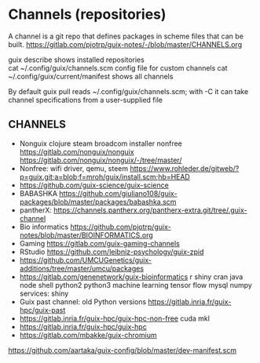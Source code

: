 # Channels (repositories)

A channel is a git repo that defines packages in scheme files that can be built.
https://gitlab.com/pjotrp/guix-notes/-/blob/master/CHANNELS.org

guix describe                shows installed repositories  
cat  ~/.config/guix/channels.scm             config file for custom channels
cat  ~/.config/guix/current/manifest         shows all channels

By default guix pull
reads ~/.config/guix/channels.scm; with -C it can take channel specifications from a user-supplied file 

## CHANNELS

- Nonguix clojure steam broadcom installer nonfree https://gitlab.com/nonguix/nonguix
  https://gitlab.com/nonguix/nonguix/-/tree/master/
- Nonfree: wifi driver, qemu, steem https://www.rohleder.de/gitweb/?p=guix.git;a=blob;f=mroh/guix/install.scm;hb=HEAD
- https://github.com/guix-science/guix-science
- BABASHKA https://github.com/giuliano108/guix-packages/blob/master/packages/babashka.scm
- pantherX: https://channels.pantherx.org/pantherx-extra.git/tree/.guix-channel  
- Bio informatics https://github.com/pjotrp/guix-notes/blob/master/BIOINFORMATICS.org
- Gaming https://gitlab.com/guix-gaming-channels
- RStudio https://github.com/leibniz-psychology/guix-zpid
- https://github.com/UMCUGenetics/guix-additions/tree/master/umcu/packages
- https://gitlab.com/genenetwork/guix-bioinformatics r shiny cran java node shell python2 python3 machine learning tensor flow mysql numpy services: shiny
- Guix past channel: old Python versions https://gitlab.inria.fr/guix-hpc/guix-past
- https://gitlab.inria.fr/guix-hpc/guix-hpc-non-free cuda mkl 
- https://gitlab.inria.fr/guix-hpc/guix-hpc
- https://gitlab.com/mbakke/guix-chromium






https://github.com/aartaka/guix-config/blob/master/dev-manifest.scm

